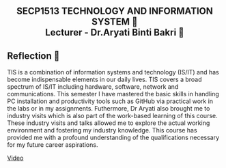 <h2><p align = "center" >SECP1513 TECHNOLOGY AND INFORMATION SYSTEM 💾<br/>
Lecturer - Dr.Aryati Binti Bakri 💁<p/></h2>
<h2>Reflection 💬</h2>
TIS is a combination of information systems and technology (IS/IT) and has become indispensable elements in our daily lives. TIS covers a broad spectrum of IS/IT including hardware, software, network and communications. This semester I have mastered the basic skills in handling PC installation and productivity tools such as GitHub via practical work in the labs or in my assignments. Futhermore, Dr Aryati also brought me to industry visits which is also part of the work-based learning of this course. These industry visits and talks allowed me to explore the actual working environment and fostering my industry knowledge. This course has provided me with a profound understanding of the qualifications necessary for my future career aspirations.

[Video](https://youtu.be/GK2nVfLSiac?si=NZ7RijpmuHxgTjrm)
